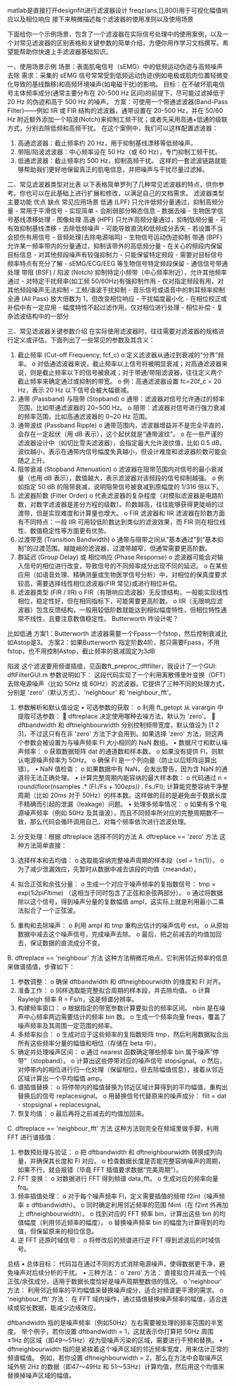 matlab是直接打开designfilt进行滤波器设计
freqz(ans,[],800)用于可视化幅值响应以及相位响应
接下来稍微描述每个滤波器的使用准则以及使用场景


下面给你一个示例场景，包含了一个滤波器在实际信号处理中的使用案例，以及一个对常见滤波器的区别表格和关键参数的简单介绍，方便你用作学习文档撰写。希望能帮助你快速上手滤波器基础知识。

一、使用场景示例
场景：表面肌电信号（sEMG）中的低频运动伪迹与高频噪声去除
需求：采集的 sEMG 信号常常受到低频运动伪迹(例如电极或肌肉位置轻微变化导致的基线飘移)和高频环境噪声(如电磁干扰)的影响。
目标：在不破坏肌电信号主体频率成分(通常主要分布在 20-500 Hz 区间)的前提下，尽可能过滤掉低于 20 Hz 的伪迹和高于 500 Hz 的噪声。
方案：可使用一个带通滤波器(Band-Pass Filter)——例如 IIR 或 FIR 结构的滤波器，通带设置在 20-500 Hz，并在 50/60 Hz 附近额外添加一个陷波(Notch)来抑制工频干扰；或者先采用高通+低通的级联方式，分别去除低频和高频干扰。
在这个案例中，我们可以这样配置滤波器：
1.	高通滤波器：截止频率约 20 Hz，用于抑制基线漂移等低频噪声。
2.	带阻/陷波滤波器：中心频率设在 50 Hz（或 60 Hz），专门抑制工频干扰。
3.	低通滤波器：截止频率约 500 Hz，抑制高频干扰。
这样的一套滤波链路就能够帮助我们更好地保留真正的肌电信息，并把噪声与干扰尽量过滤掉。

二、常见滤波器类型对比表
以下表格简单罗列了几种常见滤波器的特点，供你参考。你也可以在此基础上进行扩展和修改，以满足自己的文档需求。
滤波器类型	主要功能	优点	缺点	常见应用场景
低通 (LPF)	只允许低频分量通过，抑制高频分量	- 常用于平滑信号 - 实现简单	- 会削弱部分瞬态信息	- 数据去噪 - 生物医学信号基线漂移处理 - 图像处理
高通 (HPF)	只允许高频分量通过，抑制低频分量	- 可有效抑制基线漂移 - 去除低频噪声	- 可能导致直流和低频成分丢失 - 若设置不当会损伤有用信号	- 音频处理(去除电源嗡鸣) - 生物信号运动伪迹抑制
带通 (BPF)	允许某一频率带内的分量通过，抑制该带外的高低频分量	- 在关心的频段内保留目标信息 - 对其他频段噪声有较强抑制力	- 只能保留特定频段 - 需要对目标信号频率特点有充分了解	- sEMG/ECG/EEG 等生物信号特定频段保留 - 通信信号带通处理
带阻 (BSF) / 陷波 (Notch)	抑制特定小频带（中心频率附近），允许其他频率通过	- 对特定干扰频率(如工频 50/60Hz)有强抑制作用	- 仅对指定频段有用，对其他频段噪声无法抑制	- 工频/谐波干扰抑制 - 音乐信号或语音中的刺耳频率抑制
全通 (All Pass)	放大倍数为 1，但改变相位响应	- 干扰幅度最小化 - 在相位校正或补偿中有一定应用	- 幅度特性不起过滤作用，仅对相位进行处理	- 相位补偿 - 复杂滤波结构中的一部分

三、常见滤波器关键参数介绍
在实际使用滤波器时，往往需要对滤波器的规格进行定义或评估。下面列出了一些常见的参数及其含义：
1.	截止频率 (Cut-off Frequency, fcf_c)
o	定义滤波器从通过到衰减的“分界”频率。
o	对低通滤波器来说，截止频率以上信号将被明显衰减；对高通滤波器来说，则是截止频率以下的信号被衰减；对于带通/带阻滤波器，往往定义两个截止频率来确定通过或抑制的带宽。
o	例：高通滤波器设置 fc=20f_c = 20 Hz，表示 20 Hz 以下信号会被大幅衰减。
2.	通带 (Passband) 与阻带 (Stopband)
o	通带：滤波器对信号允许通过的频率范围，比如带通滤波器的 20~500 Hz。
o	阻带：滤波器对信号进行强力衰减的频率范围，比如高通滤波器的 0~20 Hz 范围。
3.	通带波纹 (Passband Ripple)
o	通带范围内，滤波器增益并不是完全平直的，会存在一定起伏（用 dB 表示），这个起伏就是“通带波纹”。
o	在一些严谨的滤波器设计中（如切比雪夫滤波器），会指定最大允许波纹值，比如 0.5 dB。波纹越小，表示在通带内信号幅度失真越小，但设计难度和滤波器阶数可能会随之上升。
4.	阻带衰减 (Stopband Attenuation)
o	滤波器在阻带范围内对信号的最小衰减量（也用 dB 表示），数值越大，表示滤波器对该频段的信号抑制越强。
o	例如指定 50 dB 的阻带衰减，说明阻带信号被衰减到原幅度的 1/316 倍以下。
5.	滤波器阶数 (Filter Order)
o	代表滤波器的复杂程度（对模拟滤波器是电路阶数，对数字滤波器是差分方程的级数）。阶数越高，往往能够获得更陡峭的过渡带，但是实现难度和计算量也增大。
o	FIR 滤波器和 IIR 滤波器在阶数方面有不同特点：一般 IIR 可用较低阶数达到类似的滤波效果，而 FIR 则在相位线性、数值稳定性等方面更有优势。
6.	过渡带宽 (Transition Bandwidth)
o	通带与阻带之间从“基本通过”到“基本抑制”的过渡范围。越陡峭的滤波器，过渡带越窄，但通常需要更高阶数。
7.	群延迟 (Group Delay) 或 相位响应 (Phase Response)
o	滤波器可能会对输入信号的相位进行改变，导致信号的不同频率成分出现不同的延迟。
o	在某些应用（如语音处理、精确测量或生物医学信号分析）中，对相位的保真度要求较高，需要选择线性相位滤波器(FIR 常见)或进行相位补偿。
8.	滤波器类型 (FIR / IIR)
o	FIR（有限响应滤波器）无反馈结构，一般能实现线性相位，稳定性好，但在相同指标下，可能需要更高阶数。
o	IIR（无限响应滤波器）包含反馈结构，一般用较低阶数就能达到相似幅度特性，但相位特性通常不线性，且要注意数值稳定性。
Butterworth 咋设计呢？
 
比如低通
方案1：Butterworth 滤波器需要一个Fpass一个fstop，然后控制衰减比如Astop是3。
方案2：如果Butterworth 指定阶数4阶，那只需要Fpass，不用fstop，也不用控制Astop，截止频率的衰减固定为3dB

陷波
这个滤波要用频谱插值，见函数ft_preproc_dftfilter，我设计了一个GUI: dftFilterGUI.m
参数说明如下：
这段代码实现了一个利用离散傅里叶变换（DFT）去除电源噪声（比如 50Hz 或 60Hz）的滤波器。它提供了三种不同的处理方式，分别是 'zero'（默认方式）、'neighbour' 和 'neighbour_fft'。

1. 参数解析和默认值设定
•	可选参数的获取：
o	利用 ft_getopt 从 varargin 中提取可选参数： 
	dftreplace 决定使用哪种去噪方法，默认为 'zero'。
	dftbandwidth 和 dftneighbourwidth 分别控制频带宽度，默认值设为 [1 2 3]，不过这只有在非 'zero' 方法下才会用到。如果选择 'zero' 方法，则这两个参数会被设置为与噪声频率 Fl 大小相同的 NaN 数组。
•	数据尺寸和默认噪声频率：
o	获取数据矩阵 dat 的通道数和样本数。
o	如果没有提供 Fl，则默认电源噪声频率为 50Hz。
o	确保 Fl 是一个列向量（防止以后矩阵运算出错）。
•	NaN 值检查：
o	如果数据中有 NaN，会发出警告，因为含 NaN 的通道将无法正确处理。
•	计算完整周期内能容纳的最大样本数：
o	代码通过 n = round(floor(nsamples .* (Fl./Fs + 100*eps)) .* Fs./Fl); 计算能完整容纳干净整周期（比如 20ms 对于 50Hz）的样本数。这样做的目的是避免由于数据长度不精确而引起的泄漏（leakage）问题。
•	处理多频率情况：
o	如果有多个电源噪声频率（例如 50Hz 及其谐波），而且不同频率所对应的完整周期数不一致，那么代码会循环调用自己，对每个频率依次进行滤波处理。

2. 分支处理：根据 dftreplace 选择不同的方法
A. dftreplace == 'zero' 方法
这种方法简单直接：
1.	选择样本和去均值：
o	选取能容纳完整噪声周期的样本段（sel = 1:n(1)）。
o	为了减少泄漏效应，先暂时从数据中减去该段的均值（meandat）。
2.	拟合正弦和余弦分量：
o	生成一个对应于噪声频率的复指数信号：
tmp = exp(1i*2*pi*Fl*time)
（这相当于同时包含了正弦和余弦两部分）。
o	通过将数据除以这个信号，得到噪声分量的复数幅值 ampl，这实际上就是利用最小二乘法拟合了一个正弦波。
3.	重构和去除噪声：
o	利用 ampl 和 tmp 重构出估计的噪声信号 est。
o	从原始数据中减去这个噪声信号，完成噪声去除。
o	最后，把之前减去的均值加回去，保证数据的直流成分不变。

B. dftreplace == 'neighbour' 方法
这种方法稍微花哨点，它利用邻近频率的信息来做谱插值，步骤如下：
1.	参数调整：
o	确保 dftbandwidth 和 dftneighbourwidth 的维度和 Fl 对齐。
2.	准备工作：
o	同样选取能完整拟合周期的样本段，并去除均值。
o	计算 Rayleigh 频率 R = Fs/n，这是频谱分辨率。
3.	构建频率窗口：
o	根据指定的带宽参数计算要拟合的频率区间。
nbin 是在噪声中心频率两边需要估计的频率 bin 数。
o	生成一个频率向量 freqs，覆盖了噪声频率及其周围一定范围的频率。
4.	多频率拟合：
o	生成对应于这些频率的复指数矩阵 tmp，然后利用数据拟合出所有这些频率分量的幅值和相位（存储在 beta 中）。
5.	确定并处理噪声区间：
o	通过 nearest 函数确定哪些频率 bin 属于噪声“停带”（stopband）。
o	计算出这些停带对应的噪声信号 stopsignal。
o	然后，对停带内的相位进行归一化处理（保留相位，但去除幅值信息），接着从邻近区域计算出一个平均幅值 amp。
6.	谱插值替换：
o	将停带内的幅值替换为邻近区域计算得到的平均幅值，重构出替换后的信号 replacesignal。
o	用替换信号代替原来的噪声成分：
filt = dat - stopsignal + replacesignal。
7.	恢复均值：
o	最后再将之前减去的均值加回来。

C. dftreplace == 'neighbour_fft' 方法
这种方法则完全在频域里做手脚，利用 FFT 进行谱插值：
1.	参数预处理与验证：
o	把 dftbandwidth 和 dftneighbourwidth 转换成列向量，并确保其长度和 Fl 对应。
o	检查数据长度是否能完整容纳噪声的周期，如果不行，就会报错（毕竟 FFT 插值要求数据“完美周期”）。
2.	FFT 变换：
o	对数据进行 FFT 得到频谱 data_fft。
o	生成对应的频率向量 frq。
3.	频率插值处理：
o	对于每个噪声频率 Fl，定义需要插值的频带 f2int（噪声频率 ± dftbandwidth）。
o	同时确定利用邻近频率的范围 f4int（在 f2int 外再加上 dftneighbourwidth）。
o	找到对应的 FFT 频率 bin，计算出这些 bin 的均值幅度（利用邻近频率的幅度）。
o	替换噪声频率 bin 的幅度为计算得到的均值，但保留原来的相位信息。
4.	逆 FFT 还原时域信号：
o	将修改后的频谱进行逆 FFT 得到滤波后的时域信号。

总结
•	总体目标： 代码旨在通过不同的方式消除电源噪声，使得数据更干净，避免噪声对后续分析的干扰。
•	三种方法： 
o	'zero' 方法： 直接拟合并减去一个纯正弦/余弦成分，适用于数据长度恰好是噪声周期整数倍的情况。
o	'neighbour' 方法： 利用邻近频率的平均幅值来替换噪声成分，适合对频谱更平滑的需求。
o	'neighbour_fft' 方法： 在 FFT 域内操作，通过插值替换噪声频率的幅值，适合连续或较长数据，能减少边缘效应。

dftbandwidth 指的是噪声频率（例如50Hz）左右需要被处理的频率范围的半宽度。
举个例子，若你设置 dftbandwidth = 1，这就表示你打算把 50Hz 周围 ±1Hz 的区域（即49～51Hz）视为受噪声污染的区域，需要进行干预和替换。
•  dftneighbourwidth 指的是紧挨着这个噪声区域的邻近频率宽度，用来估计正常的频谱幅值。
例如，若你设置 dftneighbourwidth = 2，那么在方法中会取噪声区域外侧 2Hz 的数据（即47～49Hz 和 51～53Hz）计算均值，然后用这个均值来替换掉噪声区域的幅值。

